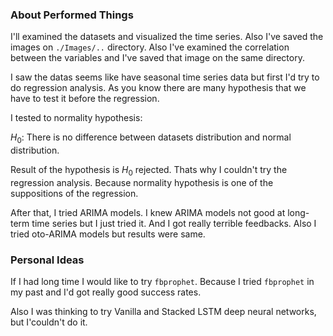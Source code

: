 ### About Performed Things
I'll examined the datasets and visualized the time series. Also I've saved the images on `./Images/..` directory.
Also I've examined the correlation between the variables and I've saved that image on the same directory.

I saw the datas seems like have seasonal time series data but first I'd try to do regression analysis. As you know there are many hypothesis that we have to test it before the regression.

I tested to normality hypothesis:

$H_0:$ There is no difference between datasets distribution and normal distribution.

Result of the hypothesis is $H_0$ rejected. Thats why I couldn't try the regression analysis. Because normality hypothesis is one of the suppositions of the regression. 

After that, I tried ARIMA models. I knew ARIMA models not good at long-term time series but I just tried it. And I got really terrible feedbacks. 
Also I tried oto-ARIMA models but results were same.

### Personal Ideas
If I had long time I would like to try ``fbprophet``. Because I tried ``fbprophet`` in my past and I'd got really good success rates.

Also I was thinking to try Vanilla and Stacked LSTM deep neural networks, but I'couldn't do it. 